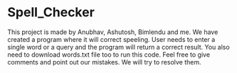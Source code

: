 # Spell_Checker
This project is made by Anubhav, Ashutosh, Bimlendu and me.
We have created a program where it will correct speeling. User needs to enter a single word or a query and the program will return a correct result.
You also need to download words.txt file too to run this code.
Feel free to give comments and point out our mistakes. We will try to resolve them.
